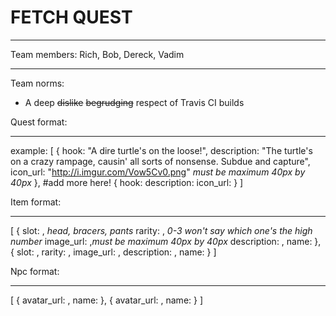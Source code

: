 # FETCH QUEST
******

Team members: Rich, Bob, Dereck, Vadim
****

Team norms:
- A deep ~~dislike~~ ~~begrudging~~ respect of Travis CI builds

Quest format:
******
  example:
 [
  {
hook: "A dire turtle's on the loose!",
description: "The turtle's on a crazy rampage, causin' all sorts of nonsense. Subdue and capture",
icon_url: "http://i.imgur.com/Vow5Cv0.png" _must be maximum 40px by 40px_
  },
#add more here!
  {
hook:
description:
icon_url:
 }
]



Item format:
******
 [
  {
slot: , _head, bracers, pants_
rarity: , _0-3 won't say which one's the high number_
image_url: ,_must be maximum 40px by 40px_
description: ,
name:
  },
  {
slot: ,
rarity: ,
image_url: ,
description: ,
name:
  }
]


Npc format:
******
 [
  {
  avatar_url: ,
  name:
  },
  {
  avatar_url: ,
  name:
  }
 ]
